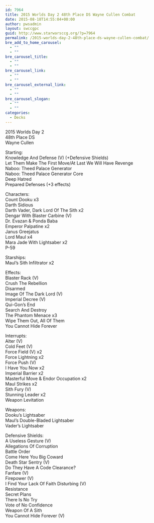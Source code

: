 ```yaml
---
id: 7964
title: 2015 Worlds Day 2 48th Place DS Wayne Cullen Combat
date: 2015-08-18T14:55:04+00:00
author: pwsadmin
layout: swccgpc
guid: http://www.starwarsccg.org/?p=7964
permalink: /2015-worlds-day-2-48th-place-ds-wayne-cullen-combat/
bre_add_to_home_carousel:
  - ""
  - ""
bre_carousel_title:
  - ""
  - ""
bre_carousel_link:
  - ""
  - ""
bre_carousel_external_link:
  - ""
  - ""
bre_carousel_slogan:
  - ""
  - ""
categories:
  - Decks
---
```

2015 Worlds Day 2  
48th Place DS  
Wayne Cullen

Starting:  
Knowledge And Defense (V) (+Defensive Shields)  
Let Them Make The First Move/At Last We Will Have Revenge  
Naboo: Theed Palace Generator  
Naboo: Theed Palace Generator Core  
Deep Hatred  
Prepared Defenses (+3 effects)

Characters:  
Count Dooku x3  
Darth Sidious  
Darth Vader, Dark Lord Of The Sith x2  
Dengar With Blaster Carbine (V)  
Dr. Evazan & Ponda Baba  
Emperor Palpatine x2  
Janus Greejatus  
Lord Maul x4  
Mara Jade With Lightsaber x2  
P-59

Starships:  
Maul&#8217;s Sith Infiltrator x2

Effects:  
Blaster Rack (V)  
Crush The Rebellion  
Disarmed  
Image Of The Dark Lord (V)  
Imperial Decree (V)  
Qui-Gon&#8217;s End  
Search And Destroy  
The Phantom Menace x3  
Wipe Them Out, All Of Them  
You Cannot Hide Forever

Interrupts:  
Alter (V)  
Cold Feet (V)  
Force Field (V) x2  
Force Lightning x2  
Force Push (V)  
I Have You Now x2  
Imperial Barrier x2  
Masterful Move & Endor Occupation x2  
Maul Strikes x2  
Sith Fury (V)  
Stunning Leader x2  
Weapon Levitation

Weapons:  
Dooku&#8217;s Lightsaber  
Maul&#8217;s Double-Bladed Lightsaber  
Vader&#8217;s Lightsaber

Defensive Shields:  
A Useless Gesture (V)  
Allegations Of Corruption  
Battle Order  
Come Here You Big Coward  
Death Star Sentry (V)  
Do They Have A Code Clearance?  
Fanfare (V)  
Firepower (V)  
I Find Your Lack Of Faith Disturbing (V)  
Resistance  
Secret Plans  
There Is No Try  
Vote of No Confidence  
Weapon Of A Sith  
You Cannot Hide Forever (V)